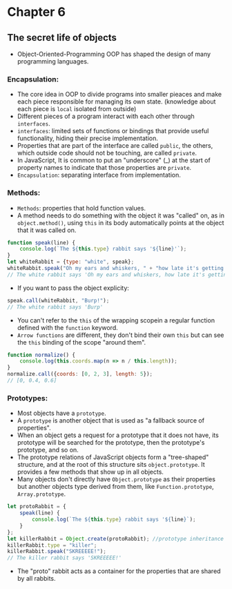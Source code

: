 # Chapter 6
## The secret life of objects
- Object-Oriented-Programming OOP has shaped the design of many programming languages.

### Encapsulation:
- The core idea in OOP to divide programs into smaller pieaces and make each piece responsible for managing its own state. (knowledge about each piece is `local` isolated from outside)
- Different pieces of a program interact with each other through `interfaces`.
- `interfaces`: limited sets of functions or bindings that provide useful functionality, hiding their precise implementation.
- Properties that are part of the interface are called `public`, the others, which outside code should not be touching, are called `private`.
- In JavaScript, It is common to put an "underscore" (_) at the start of property names to indicate that those properties are `private`.
- `Encapsulation`: separating interface from implementation.

### Methods:
- `Methods`: properties that hold function values.
- A method needs to do something with the object it was "called" on, as in `object.method()`, using `this` in its body automatically points at the object that it was called on.
```js
function speak(line) {
    console.log(`The ${this.type} rabbit says '${line}'`);
}
let whiteRabbit = {type: "white", speak};
whiteRabbit.speak("Oh my ears and whiskers, " + "how late it's getting!");
// The white rabbit says 'Oh my ears and whiskers, how late it's getting!'
```
- If you want to pass the object explicity:
```js
speak.call(whiteRabbit, "Burp!");
// The white rabbit says 'Burp'
```
- You can't refer to the `this` of the wrapping scopein a regular function defined with the `function` keyword.
- `Arrow functions` are different, they don't bind their own `this` but can see the `this` binding of the scope "around them".
```js
function normalize() {
    console.log(this.coords.map(n => n / this.length));
}
normalize.call({coords: [0, 2, 3], length: 5});
// [0, 0.4, 0.6]
```

### Prototypes:
- Most objects have a `prototype`.
- A `prototype` is another object that is used as "a fallback source of properties".
- When an object gets a request for a prototype that it does not have, its prototype will be searched for the prototype, then the prototype's prototype, and so on.
- The prototype relations of JavaScript objects form a "tree-shaped" structure, and at the root of this structure sits `object.prototype`. It provides a few methods that show up in all objects.
- Many objects don't directly have `Object.prototype` as their properties but another objects type derived from them, like `Function.prototype`, `Array.prototype`.
```js
let protoRabbit = {
    speak(line) {
        console.log(`The ${this.type} rabbit says '${line}`);
    }
};
let killerRabbit = Object.create(protoRabbit); //prototype inheritance
killerRabbit.type = "killer";
killerRabbit.speak("SKREEEEE!");
// The killer rabbit says 'SKREEEEE!'
```
- The "proto" rabbit acts as a container for the properties that are shared by all rabbits.

